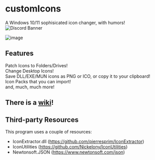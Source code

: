 # customIcons
A Windows 10/11 sophisicated icon changer, with humors!  
![Discord Banner](https://discordapp.com/api/guilds/1086162268816945272/widget.png?style=banner3)

![image](https://user-images.githubusercontent.com/86447165/224623882-e0e553c1-78ac-4598-8a4e-b4d620853dec.png)

## Features
Patch Icons to Folders/Drives!   
Change Desktop Icons!   
Save DLL/EXE/MUN icons as PNG or ICO, or copy it to your clipboard!   
Icon Packs that you can import!   
and, much, much more!

## There is a [wiki](https://github.com/customIcon/customIcons/wiki)!

## Third-party Resources
This program uses a couple of resources:   
* IconExtractor.dll (https://github.com/pierresprim/IconExtractor)
* IconUtilities (https://github.com/Nickelony/IconUtilities)
* Newtonsoft.JSON (https://www.newtonsoft.com/json)

